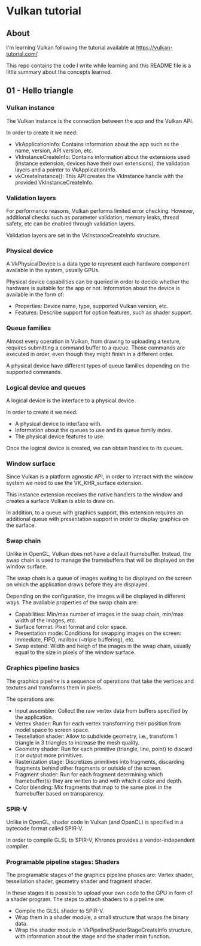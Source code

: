 # Vulkan tutorial

## About

I'm learning Vulkan following the tutorial available at
https://vulkan-tutorial.com/.

This repo contains the code I write while learning and this README file is a
little summary about the concepts learned.

## 01 - Hello triangle

### Vulkan instance

The Vulkan instance is the connection between the app and the Vulkan API.

In order to create it we need:

 - VkApplicationInfo: Contains information about the app such as the name,
   version, API version, etc.
 - VkInstanceCreateInfo: Contains information about the extensions used
   (instance extension, devices have their own extensions), the validation
   layers and a pointer to VkApplicationInfo.
 - vkCreateInstance(): This API creates the VkInstance handle with the provided
   VkInstanceCreateInfo.

### Validation layers

For performance reasons, Vulkan performs limited error checking. However,
additional checks such as parameter validation, memory leaks, thread safety, etc
can be enabled through validation layers.

Validation layers are set in the VkInstanceCreateInfo structure.

### Physical device

A VkPhysicalDevice is a data type to represent each hardware component available
in the system, usually GPUs.

Physical device capabilities can be queried in order to decide whether the
hardware is suitable for the app or not. Information about the device is
available in the form of:

 - Properties: Device name, type, supported Vulkan version, etc.
 - Features: Describe support for option features, such as shader support.

### Queue families

Almost every operation in Vulkan, from drawing to uploading a texture, requires
submitting a command buffer to a queue. Those commands are executed in order,
even though they might finish in a different order.

A physical device have different types of queue families depending on the
supported commands.

### Logical device and queues

A logical device is the interface to a physical device.

In order to create it we need:

 - A physical device to interface with.
 - Information about the queues to use and its queue family index.
 - The physical device features to use.

Once the logical device is created, we can obtain handles to its queues.

### Window surface

Since Vulkan is a platform agnostic API, in order to interact with the window
system we need to use the VK_KHR_surface extension.

This instance extension receives the native handlers to the window and creates a
surface Vulkan is able to draw on.

In addition, to a queue with graphics support, this extension requires an
additional queue with presentation support in order to display graphics on the
surface.

### Swap chain

Unlike in OpenGL, Vulkan does not have a default framebuffer. Instead, the swap
chain is used to manage the framebuffers that will be displayed on the window
surface.

The swap chain is a queue of images waiting to be displayed on the screen on
which the application draws before they are displayed.

Depending on the configuration, the images will be displayed in different ways.
The available properties of the swap chain are:

 - Capabilities: Min/max number of images in the swap chain, min/max width of
   the images, etc.
 - Surface format: Pixel format and color space.
 - Presentation mode: Conditions for swapping images on the screen: immediate,
   FIFO, mailbox (~triple buffering), etc.
 - Swap extend: Width and heigh of the images in the swap chain, usually equal
   to the size in pixels of the window surface.

### Graphics pipeline basics

The graphics pipeline is a sequence of operations that take the vertices and
textures and transforms them in pixels.

The operations are:

 - Input assembler: Collect the raw vertex data from buffers specified by the
   application.
 - Vertex shader: Run for each vertex transforming their position from model
   space to screen space.
 - Tessellation shader: Allow to subdivide geometry, i.e., transform 1 triangle
   in 3 triangles to increase the mesh quality.
 - Geometry shader: Run for each primitive (triangle, line, point) to discard it
   or output more primitives.
 - Rasterization stage: Discretizes primitives into fragments, discarding
   fragments behind other fragments or outside of the screen.
 - Fragment shader: Run for each fragment determining which framebuffer(s) they
   are written to and with which it color and depth.
 - Color blending: Mix fragments that map to the same pixel in the framebuffer
   based on transparency.

### SPIR-V

Unlike in OpenGL, shader code in Vulkan (and OpenCL) is specified in a bytecode
format called SPIR-V.

In order to compile GLSL to SPIR-V, Khronos provides a vendor-independent
compiler.

### Programable pipeline stages: Shaders

The programable stages of the graphics pipeline phases are: Vertex shader,
tessellation shader, geometry shader and fragment shader.

In these stages it is possible to upload your own code to the GPU in form of a
shader program. The steps to attach shaders to a pipeline are:

 - Compile the GLSL shader to SPIR-V.
 - Wrap them in a shader module, a small structure that wraps the binary data.
 - Wrap the shader module in VkPipelineShaderStageCreateInfo structure, with
   information about the stage and the shader main function.
